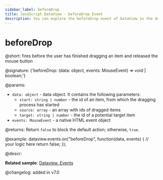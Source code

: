 ```yaml
---
sidebar_label: beforeDrop
title: JavaScript DataView - beforeDrop Event 
description: You can explore the beforeDrop event of DataView in the documentation of the DHTMLX JavaScript UI library. Browse developer guides and API reference, try out code examples and live demos, and download a free 30-day evaluation version of DHTMLX Suite.
---
```


# beforeDrop

@short: fires before the user has finished dragging an item and released the mouse button

@signature: {'beforeDrop: (data: object, events: MouseEvent) => void | boolean;'}

@params:
- `data: object` - data object. It contains the following parameters:
	- `start: string | number` -  the id of an item, from which the dragging process has started
	- `source: array` - an array with ids of dragged items
	- `target: string | number` - the id of a potential target item
- `events: MouseEvent` - a native HTML event object

@returns:
Return `false` to block the default action; otherwise, `true`.

@example:
dataview.events.on("beforeDrop", function(data, events) {
    // your logic here
    return false;
});

@descr:

**Related sample**: [Dataview. Events](https://snippet.dhtmlx.com/2d74uyoh)

@changelog: added in v7.0

[comment]: # (@relatedapi:
dataview/api/dataview_afterdrag_event.md dataview/api/dataview_afterdrop_event.md dataview/api/dataview_beforedrag_event.md dataview/api/dataview_canceldrop_event.md dataview/api/dataview_candrop_event.md dataview/api/dataview_dragin_event.md dataview/api/dataview_dragout_event.md dataview/api/dataview_dragstart_event.md)
